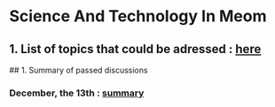 # Science And Technology In Meom

## 1. List of topics that could be adressed : [here](list_topics.md)

## 1. Summary of passed discussions

### December, the 13th : [summary](2018-12-13-summary-satim.md)
